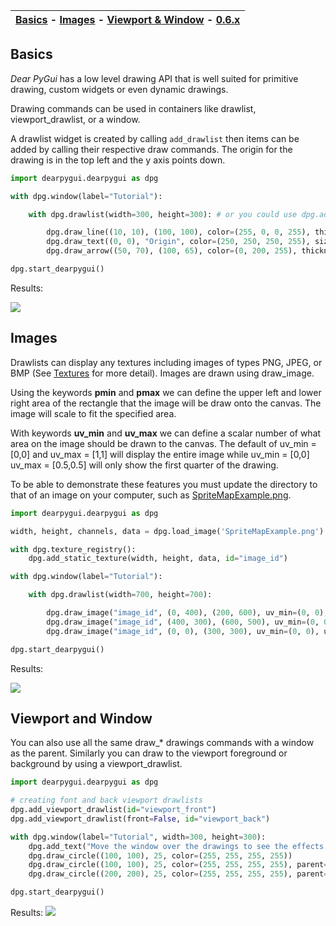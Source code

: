 | [Basics](#basics) - [Images](#images) - [Viewport & Window](#viewport-and-window) - [0.6.x](https://github.com/hoffstadt/DearPyGui_06/wiki/Drawing-API)|
|-|

## Basics
_Dear PyGui_ has a low level drawing API that is well suited for primitive drawing, custom widgets or even dynamic drawings.

Drawing commands can be used in containers like drawlist, viewport_drawlist, or a window.

A drawlist widget is created by calling `add_drawlist` then items can be added by calling their respective draw commands. The origin for the drawing is in the top left and the y axis points down.

```python
import dearpygui.dearpygui as dpg

with dpg.window(label="Tutorial"):

    with dpg.drawlist(width=300, height=300): # or you could use dpg.add_drawlist and set parents manually

        dpg.draw_line((10, 10), (100, 100), color=(255, 0, 0, 255), thickness=1)
        dpg.draw_text((0, 0), "Origin", color=(250, 250, 250, 255), size=15)
        dpg.draw_arrow((50, 70), (100, 65), color=(0, 200, 255), thickness=1, size=10)

dpg.start_dearpygui()
```

Results:

![](https://github.com/hoffstadt/DearPyGui/blob/assets/examples_wiki_0.8.x/draw_items.PNG)

## Images

Drawlists can display any textures including images of types PNG, JPEG, or BMP (See [Textures](https://github.com/hoffstadt/DearPyGui/wiki/Textures) for more detail). Images are drawn using draw_image.

Using the keywords **pmin** and **pmax** we can define the upper left and lower right area of the rectangle that the image will be draw onto the canvas. The image will scale to fit the specified area.

With keywords **uv_min** and **uv_max** we can define a scalar number of what area on the image should be drawn to the canvas. The default of uv_min = [0,0] and uv_max = [1,1] will display the entire image while uv_min = [0,0] uv_max = [0.5,0.5] will only show the first quarter of the drawing.

To be able to demonstrate these features you must update the directory to that of an image on your computer, such as [SpriteMapExample.png](https://github.com/hoffstadt/DearPyGui/blob/assets/examples_wiki_0.8.x/draw_images.PNG).

```python
import dearpygui.dearpygui as dpg

width, height, channels, data = dpg.load_image('SpriteMapExample.png') # 0: width, 1: height, 2: channels, 3: data

with dpg.texture_registry():
    dpg.add_static_texture(width, height, data, id="image_id")

with dpg.window(label="Tutorial"):

    with dpg.drawlist(width=700, height=700):

        dpg.draw_image("image_id", (0, 400), (200, 600), uv_min=(0, 0), uv_max=(1, 1))
        dpg.draw_image("image_id", (400, 300), (600, 500), uv_min=(0, 0), uv_max=(0.5, 0.5))
        dpg.draw_image("image_id", (0, 0), (300, 300), uv_min=(0, 0), uv_max=(2.5, 2.5))

dpg.start_dearpygui()
```

Results:

![](https://github.com/hoffstadt/DearPyGui/blob/assets/examples_wiki_0.8.x/draw_images.PNG)

## Viewport and Window

You can also use all the same draw_* drawings commands with a window as the parent. Similarly you can draw to the viewport foreground or background by using a viewport_drawlist.

```python
import dearpygui.dearpygui as dpg

# creating font and back viewport drawlists
dpg.add_viewport_drawlist(id="viewport_front")
dpg.add_viewport_drawlist(front=False, id="viewport_back")

with dpg.window(label="Tutorial", width=300, height=300):
    dpg.add_text("Move the window over the drawings to see the effects.", wrap=300)
    dpg.draw_circle((100, 100), 25, color=(255, 255, 255, 255))
    dpg.draw_circle((100, 100), 25, color=(255, 255, 255, 255), parent="viewport_front")
    dpg.draw_circle((200, 200), 25, color=(255, 255, 255, 255), parent="viewport_back")

dpg.start_dearpygui()
```
Results:
![](https://github.com/hoffstadt/DearPyGui/blob/assets/examples_wiki_0.8.x/draw_viewport.gif)